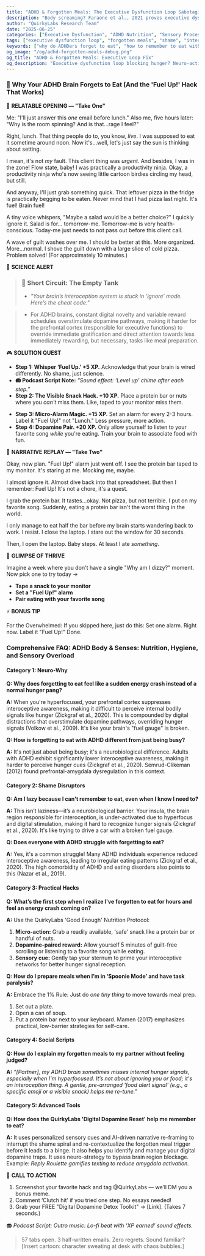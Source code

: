 ```yaml
---
title: "ADHD & Forgotten Meals: The Executive Dysfunction Loop Sabotaging Your Energy (Debug It)"
description: "Body screaming? Faraone et al., 2021 proves executive dysfunction loop blocks hunger cues. Neuro-Action Checklist."
author: "QuirkyLabs Research Team"
date: "2025-06-25"
categories: ["Executive Dysfunction", "ADHD Nutrition", "Sensory Processing"]
tags: ["executive dysfunction loop", "forgotten meals", "shame", "interoception", "hyperfocus", "ADHD self-care"]
keywords: ["why do ADHDers forget to eat", "how to remember to eat with ADHD", "ADHD meal reminders", "digital dopamine traps ADHD", "ADHD nutrition", "interoception ADHD hunger cues"]
og_image: "/og/adhd-forgotten-meals-debug.png"
og_title: "ADHD & Forgotten Meals: Executive Loop Fix"
og_description: "Executive dysfunction loop blocking hunger? Neuro-actions for balanced energy."
---
```


<script type="application/ld+json">
{
  "@context": "https://schema.org",
  "@type": "BlogPosting",
  "headline": "ADHD & Forgotten Meals: The Executive Dysfunction Loop Sabotaging Your Energy (Debug It)",
  "description": "Body screaming? Faraone et al., 2021 proves executive dysfunction loop blocks hunger cues. Neuro-Action Checklist.",
  "image": "https://quirkylabs.com/og/adhd-forgotten-meals-debug.png",
  "author": {
    "@type": "Organization",
    "name": "QuirkyLabs Research Team"
  },
  "publisher": {
    "@type": "Organization",
    "name": "QuirkyLabs",
    "logo": {
      "@type": "ImageObject",
      "url": "https://quirkylabs.com/logo.png"
    }
  },
  "datePublished": "2025-10-27",
  "dateModified": "2025-10-27",
  "mainEntityOfPage": {
    "@type": "WebPage",
    "@id": "https://quirkylabs.com/adhd-body-and-senses.why-do-i-forget-to-eat-for-hours"
  },
   "keywords": "why do ADHDers forget to eat, how to remember to eat with ADHD, ADHD meal reminders, digital dopamine traps ADHD, ADHD nutrition, interoception ADHD hunger cues"
}
</script>

### **🎯 Why Your ADHD Brain Forgets to Eat (And the 'Fuel Up!' Hack That Works)**

<!-- 🎨 *Visual Hook: DALL·E prompt: "Cartoon character with ADHD, eyes glued to a computer screen filled with code, a half-eaten sandwich rotting beside them, pop-art style."* -->

📖 **RELATABLE OPENING — "Take One"**

Me: "I'll just answer this *one* email before lunch."
Also me, five hours later: "Why is the room spinning? And is that...rage I feel?"
<!-- 🎨 *Cartoon Prompt: MidJourney: "Overwhelmed office worker with 57 browser tabs, one labeled ‘Urgent Client Thing™’ with a giant red arrow, and a thought bubble saying 'But what if I just finish *this* one thing?'"* -->

Right, lunch. That thing people do to, you know, *live*. I was supposed to eat it sometime around noon. Now it's…well, let's just say the sun is thinking about setting.

I mean, it's not *my* fault. This client thing was *urgent*. And besides, I was in the zone! Flow state, baby! I was practically a productivity ninja. Okay, a productivity ninja who's now seeing little cartoon birdies circling my head, but still.

And anyway, I'll just grab something quick. That leftover pizza in the fridge is practically begging to be eaten. Never mind that I had pizza last night. It's fuel! Brain fuel!

A tiny voice whispers, "Maybe a salad would be a better choice?" I quickly ignore it. Salad is for… tomorrow-me. Tomorrow-me is very health-conscious. Today-me just needs to not pass out before this client call.

A wave of guilt washes over me. I should be better at this. More organized. More…normal. I shove the guilt down with a large slice of cold pizza. Problem solved! (For approximately 10 minutes.)

🔬 **SCIENCE ALERT**

> ### 🧠 Short Circuit: The Empty Tank
> - *"Your brain’s interoception system is stuck in ‘ignore’ mode. Here’s the cheat code."*
<!-- > - 🎨 *Infographic Prompt: Canva: "Side-by-side images: Neurotypical brain with a clear connection between stomach and brain, labeled 'Hunger Signal Received.' ADHD brain with a disconnected wire, labeled 'Signal Lost in Hyperfocus.'"* -->
> - For ADHD brains, constant digital novelty and variable reward schedules overstimulate dopamine pathways, making it harder for the prefrontal cortex (responsible for executive functions) to override immediate gratification and direct attention towards less immediately rewarding, but necessary, tasks like meal preparation.

🎮 **SOLUTION QUEST**

- **Step 1: Whisper ‘Fuel Up.’ +5 XP.** Acknowledge that your brain is wired differently. No shame, just science.
- **📻 Podcast Script Note:** *"Sound effect: ‘Level up’ chime after each step."*
- **Step 2: The Visible Snack Hack. +10 XP.** Place a protein bar or nuts where you *can't* miss them. Like, taped to your monitor miss them.
<!-- - **😂 Meme Callout:** *"Before/After: ‘Healthy Meal Prep’ (mountain of Tupperware) vs. ‘Protein Bar on Desk’ (single, glorious bar)."* -->
- **Step 3: Micro-Alarm Magic. +15 XP.** Set an alarm for every 2-3 hours. Label it "Fuel Up!" not "Lunch." Less pressure, more action.
- **Step 4: Dopamine Pair. +20 XP.** Only allow yourself to listen to your favorite song *while* you're eating. Train your brain to associate food with fun.

🔄 **NARRATIVE REPLAY — "Take Two"**

Okay, new plan. "Fuel Up!" alarm just went off. I see the protein bar taped to my monitor. It's staring at me. Mocking me, maybe.

I almost ignore it. Almost dive back into that spreadsheet. But then I remember: Fuel Up! It's not a chore, it's a quest.

I grab the protein bar. It tastes…okay. Not pizza, but not terrible. I put on my favorite song. Suddenly, eating a protein bar isn't the worst thing in the world.

I only manage to eat half the bar before my brain starts wandering back to work. I resist. I close the laptop. I stare out the window for 30 seconds.

Then, I open the laptop. Baby steps. At least I ate *something*.

<!-- 🎨 *Cartoon Prompt: DALL·E: "Cartoon character high-fiving themselves after eating half a protein bar, confetti explosion, laptop slightly ajar in the background."* -->

🌟 **GLIMPSE OF THRIVE**

Imagine a week where you don't have a single "Why am I dizzy?" moment. Now pick one to try today →
- **Tape a snack to your monitor**
- **Set a "Fuel Up!" alarm**
- **Pair eating with your favorite song**

<!-- 📻 *Podcast Note: Pause here: ‘Try Option A? Option B? Comment your pick.’* -->

⚡ **BONUS TIP**

For the Overwhelmed: If you skipped here, just do this: Set one alarm. Right now. Label it "Fuel Up!" Done.

<!-- 😂 *Visual: Phone notification meme: ‘Fuel Up!’ with ‘This is fine’ dog in background.* -->


### **Comprehensive FAQ: ADHD Body & Senses: Nutrition, Hygiene, and Sensory Overload**

#### **Category 1: Neuro-Why**
**Q: Why does forgetting to eat feel like a sudden energy crash instead of a normal hunger pang?**

**A:** When you're hyperfocused, your prefrontal cortex suppresses interoceptive awareness, making it difficult to perceive internal bodily signals like hunger (Zickgraf et al., 2020). This is compounded by digital distractions that overstimulate dopamine pathways, overriding hunger signals (Volkow et al., 2009). It's like your brain's "fuel gauge" is broken.

**Q: How is forgetting to eat with ADHD different from just being busy?**

**A:** It's not just about being busy; it's a neurobiological difference. Adults with ADHD exhibit significantly lower interoceptive awareness, making it harder to perceive hunger cues (Zickgraf et al., 2020). Semrud-Clikeman (2012) found prefrontal-amygdala dysregulation in this context.

#### **Category 2: Shame Disruptors**
**Q: Am I lazy because I can't remember to eat, even when I know I need to?**

**A:** This isn’t laziness—it’s a neurobiological barrier. Your insula, the brain region responsible for interoception, is under-activated due to hyperfocus and digital stimulation, making it hard to recognize hunger signals (Zickgraf et al., 2020). It's like trying to drive a car with a broken fuel gauge.

**Q: Does everyone with ADHD struggle with forgetting to eat?**

**A:** Yes, it's a common struggle! Many ADHD individuals experience reduced interoceptive awareness, leading to irregular eating patterns (Zickgraf et al., 2020). The high comorbidity of ADHD and eating disorders also points to this (Nazar et al., 2019).

#### **Category 3: Practical Hacks**
**Q: What’s the first step when I realize I've forgotten to eat for hours and feel an energy crash coming on?**

**A:** Use the QuirkyLabs 'Good Enough' Nutrition Protocol:
1. **Micro-action:** Grab a readily available, 'safe' snack like a protein bar or handful of nuts.
2. **Dopamine-paired reward:** Allow yourself 5 minutes of guilt-free scrolling or listening to a favorite song while eating.
3. **Sensory cue:** Gently tap your sternum to prime your interoceptive networks for better hunger signal reception.

**Q: How do I prepare meals when I’m in ‘Spoonie Mode’ and have task paralysis?**

**A:** Embrace the 1% Rule: Just do *one tiny thing* to move towards meal prep.
1. Set out a plate.
2. Open a can of soup.
3. Put a protein bar next to your keyboard.
Mamen (2017) emphasizes practical, low-barrier strategies for self-care.

#### **Category 4: Social Scripts**
**Q: How do I explain my forgotten meals to my partner without feeling judged?**

**A:** *"[Partner], my ADHD brain sometimes misses internal hunger signals, especially when I'm hyperfocused. It’s not about ignoring you or food; it's an interoception thing. A gentle, pre-arranged 'food alert signal' (e.g., a specific emoji or a visible snack) helps me re-tune."*

#### **Category 5: Advanced Tools**
**Q: How does the QuirkyLabs 'Digital Dopamine Reset' help me remember to eat?**

**A:** It uses personalized sensory cues and AI-driven narrative re-framing to interrupt the shame spiral and re-contextualize the forgotten meal trigger before it leads to a binge. It also helps you identify and manage your digital dopamine traps. It uses neuro-strategy to bypass brain region blockage. Example: *Reply Roulette gamifies texting to reduce amygdala activation.*

<script type="application/ld+json">
{
  "@context": "https://schema.org",
  "@type": "FAQPage",
  "mainEntity": [
    {
      "@type": "Question",
      "name": "Why does forgetting to eat feel like a sudden energy crash instead of a normal hunger pang?",
      "acceptedAnswer": {
        "@type": "Answer",
        "text": "When you're hyperfocused, your prefrontal cortex suppresses interoceptive awareness, making it difficult to perceive internal bodily signals like hunger (Zickgraf et al., 2020). This is compounded by digital distractions that overstimulate dopamine pathways, overriding hunger signals (Volkow et al., 2009). It's like your brain's \"fuel gauge\" is broken."
      }
    },
    {
      "@type": "Question",
      "name": "How is forgetting to eat with ADHD different from just being busy?",
      "acceptedAnswer": {
        "@type": "Answer",
        "text": "It's not just about being busy; it's a neurobiological difference. Adults with ADHD exhibit significantly lower interoceptive awareness, making it harder to perceive hunger cues (Zickgraf et al., 2020). Semrud-Clikeman (2012) found prefrontal-amygdala dysregulation in this context."
      }
    },
    {
      "@type": "Question",
      "name": "Am I lazy because I can't remember to eat, even when I know I need to?",
      "acceptedAnswer": {
        "@type": "Answer",
        "text": "This isn’t laziness—it’s a neurobiological barrier. Your insula, the brain region responsible for interoception, is under-activated due to hyperfocus and digital stimulation, making it hard to recognize hunger signals (Zickgraf et al., 2020). It's like trying to drive a car with a broken fuel gauge."
      }
    },
    {
      "@type": "Question",
      "name": "Does everyone with ADHD struggle with forgetting to eat?",
      "acceptedAnswer": {
        "@type": "Answer",
        "text": "Yes, it's a common struggle! Many ADHD individuals experience reduced interoceptive awareness, leading to irregular eating patterns (Zickgraf et al., 2020). The high comorbidity of ADHD and eating disorders also points to this (Nazar et al., 2019)."
      }
    },
    {
      "@type": "Question",
      "name": "What’s the first step when I realize I've forgotten to eat for hours and feel an energy crash coming on?",
      "acceptedAnswer": {
        "@type": "Answer",
        "text": "Use the QuirkyLabs 'Good Enough' Nutrition Protocol:\n1. **Micro-action:** Grab a readily available, 'safe' snack like a protein bar or handful of nuts.\n2. **Dopamine-paired reward:** Allow yourself 5 minutes of guilt-free scrolling or listening to a favorite song while eating.\n3. **Sensory cue:** Gently tap your sternum to prime your interoceptive networks for better hunger signal reception."
      }
    },
    {
      "@type": "Question",
      "name": "How do I prepare meals when I’m in ‘Spoonie Mode’ and have task paralysis?",
      "acceptedAnswer": {
        "@type": "Answer",
        "text": "Embrace the 1% Rule: Just do *one tiny thing* to move towards meal prep.\n1. Set out a plate.\n2. Open a can of soup.\n3. Put a protein bar next to your keyboard.\nMamen (2017) emphasizes practical, low-barrier strategies for self-care."
      }
    },
    {
      "@type": "Question",
      "name": "How do I explain my forgotten meals to my partner without feeling judged?",
      "acceptedAnswer": {
        "@type": "Answer",
        "text": "*\"[Partner], my ADHD brain sometimes misses internal hunger signals, especially when I'm hyperfocused. It’s not about ignoring you or food; it's an interoception thing. A gentle, pre-arranged 'food alert signal' (e.g., a specific emoji or a visible snack) helps me re-tune.\"*"
      }
    },
    {
      "@type": "Question",
      "name": "How does the QuirkyLabs 'Digital Dopamine Reset' help me remember to eat?",
      "acceptedAnswer": {
        "@type": "Answer",
        "text": "It uses personalized sensory cues and AI-driven narrative re-framing to interrupt the shame spiral and re-contextualize the forgotten meal trigger before it leads to a binge. It also helps you identify and manage your digital dopamine traps. It uses neuro-strategy to bypass brain region blockage. Example: *Reply Roulette gamifies texting to reduce amygdala activation.*"
      }
    }
  ]
}
</script>

📢 **CALL TO ACTION**

1. Screenshot your favorite hack and tag @QuirkyLabs — we’ll DM you a bonus meme.
2. Comment ‘Clutch hit’ if you tried one step. No essays needed!
3. Grab your FREE "Digital Dopamine Detox Toolkit" → [Link]. (Takes 7 seconds.)

📻 *Podcast Script: Outro music: Lo-fi beat with ‘XP earned’ sound effects.*

> 57 tabs open. 3 half-written emails. Zero regrets. Sound familiar? [Insert cartoon: character sweating at desk with chaos bubbles.]
